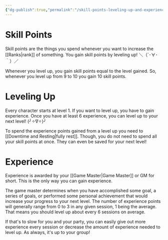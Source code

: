 ```yaml
---
{"dg-publish":true,"permalink":"/skill-points-leveling-up-and-experience/"}
---
```


# Skill Points
Skill points are the things you spend whenever you want to increase the [[Ranks\|rank]] of something. You gain skill points by leveling up!         ＼（´･∀･｀）／

Whenever you level up, you gain skill points equal to the level gained. So, whenever you level up from 9 to 10 you gain 10 skill points.

# Leveling Up
Every character starts at level 1. If you want to level up, you have to gain experience. Once you have at least 6 experience, you can level up to your next level!         (╯✧∇✧)╯

To spend the experience points gained from a level up you need to [[Downtime and Resting\|fully rest]]. Though, you do not need to spend all your skill points at once. They can even be saved for your next level!

# Experience
Experience is awarded by your [[Game Master\|Game Master]] or GM for short. This is the only way you can gain experience.

The game master determines when you have accomplished some goal, a series of goals, or performed some personal achievement that would increase your progress to your next level. The number of experience points will generally range from 0 to 3 in any given session, 1 being the average. That means you should level up about every 6 sessions on average.

If that's to slow for you and your party, you can easily give out more experience every session or decrease the amount of experience needed to level up. As always, it's up to your group!